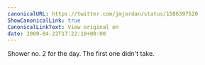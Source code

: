 ```yaml
---
canonicalURL: https://twitter.com/jmjordan/status/1586397520
ShowCanonicalLink: true
CanonicalLinkText: View original on
date: 2009-04-22T17:22:10+00:00
---
```

Shower no. 2 for the day. The first one didn't take.